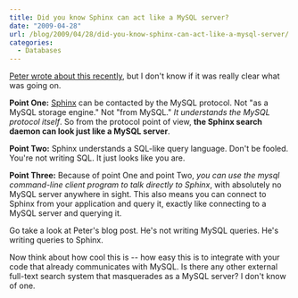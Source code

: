 ```yaml
---
title: Did you know Sphinx can act like a MySQL server?
date: "2009-04-28"
url: /blog/2009/04/28/did-you-know-sphinx-can-act-like-a-mysql-server/
categories:
  - Databases
---
```

[Peter wrote about this recently](http://www.mysqlperformanceblog.com/2009/04/19/talking-mysql-to-sphinx/), but I don't know if it was really clear what was going on.

**Point One:** [Sphinx](http://www.sphinxsearch.com/) can be contacted by the MySQL protocol. Not "as a MySQL storage engine." Not "from MySQL." *It understands the MySQL protocol itself*. So from the protocol point of view, **the Sphinx search daemon can look just like a MySQL server**.

**Point Two:** Sphinx understands a SQL-like query language. Don't be fooled. You're not writing SQL. It just looks like you are.

**Point Three:** Because of point One and point Two, *you can use the mysql command-line client program to talk directly to Sphinx*, with absolutely no MySQL server anywhere in sight. This also means you can connect to Sphinx from your application and query it, exactly like connecting to a MySQL server and querying it.

Go take a look at Peter's blog post. He's not writing MySQL queries. He's writing queries to Sphinx.

Now think about how cool this is -- how easy this is to integrate with your code that already communicates with MySQL. Is there any other external full-text search system that masquerades as a MySQL server? I don't know of one.



